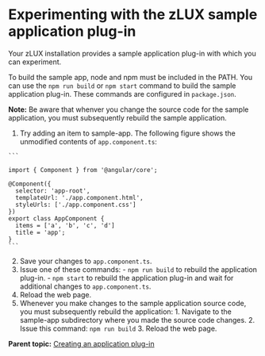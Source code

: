 # Experimenting with the zLUX sample application plug-in

Your zLUX installation provides a sample application plug-in with which you can experiment.

To build the sample app, node and npm must be included in the PATH. You can use the `npm run build` or `npm start` command to build the sample application plug-in. These commands are configured in `package.json`.

**Note:** Be aware that whenver you change the source code for the sample application, you must subsequently rebuild the sample application.

1.   Try adding an item to sample-app. The following figure shows the unmodified contents of `app.component.ts`:

    ```
    
    import { Component } from '@angular/core';
    
    @Component({
      selector: 'app-root',
      templateUrl: './app.component.html',
      styleUrls: ['./app.component.css']
    })
    export class AppComponent {
      items = ['a', 'b', 'c', 'd']
      title = 'app';
    }
    ```

2.   Save your changes to `app.component.ts`. 
3.   Issue one of these commands: 
    -   `npm run build` to rebuild the application plug-in.
    -   `npm start` to rebuild the application plug-in and wait for additional changes to `app.component.ts`.
4.   Reload the web page. 
5.   Whenever you make changes to the sample application source code, you must subsequently rebuild the application: 
    1.   Navigate to the sample-app subdirectory where you made the source code changes. 
    2.   Issue this command: `npm run build` 
    3.   Reload the web page. 

**Parent topic:** [Creating an application plug-in](mvd-plugincreateappplugin.md)

